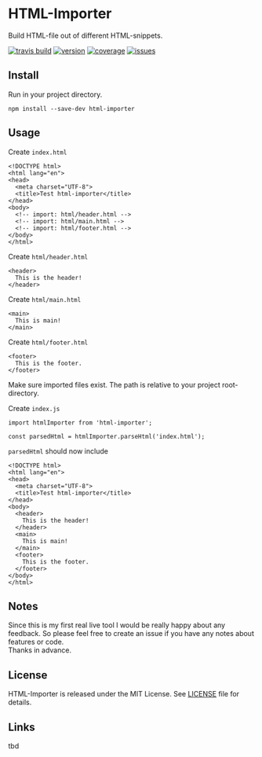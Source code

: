 # HTML-Importer

Build HTML-file out of different HTML-snippets.

[![travis build](https://img.shields.io/travis/seebaermichi/html-importer.svg?style=flat-square)](https://travis-ci.org/seebaermichi/html-importer)
[![version](https://img.shields.io/npm/v/html-importer.svg?style=flat-square)](https://www.npmjs.com/package/html-importer)
[![coverage](https://img.shields.io/codecov/c/github/seebaermichi/html-importer.svg?style=flat-square)](https://codecov.io/gh/seebaermichi/html-importer)
[![issues](https://img.shields.io/github/issues/seebaermichi/html-importer.svg?style=flat-square)](https://github.com/seebaermichi/html-importer/issues)


## Install
Run in your project directory.
```
npm install --save-dev html-importer
```

## Usage
Create `index.html`
```
<!DOCTYPE html>
<html lang="en">
<head>
  <meta charset="UTF-8">
  <title>Test html-importer</title>
</head>
<body>
  <!-- import: html/header.html -->
  <!-- import: html/main.html -->
  <!-- import: html/footer.html -->
</body>
</html>
```

Create `html/header.html`
```
<header>
  This is the header!
</header>
```

Create `html/main.html`
```
<main>
  This is main!
</main>
```
Create `html/footer.html`
```
<footer>
  This is the footer.
</footer>
```


Make sure imported files exist. The path is relative to your project root-directory.

Create `index.js`
```
import htmlImporter from 'html-importer';

const parsedHtml = htmlImporter.parseHtml('index.html');
```

`parsedHtml` should now include
```
<!DOCTYPE html>
<html lang="en">
<head>
  <meta charset="UTF-8">
  <title>Test html-importer</title>
</head>
<body>
  <header>
    This is the header!
  </header>
  <main>
    This is main!
  </main>
  <footer>
    This is the footer.
  </footer>
</body>
</html>
```


## Notes
Since this is my first real live tool I would be really happy about any feedback. So please feel free to create an issue if you have any notes about features or code.  
Thanks in advance.

## License
HTML-Importer is released under the MIT License. See [LICENSE][1] file for details.

## Links
tbd

[1]: https://github.com/seebaermichi/html-importer/blob/master/LICENSE
